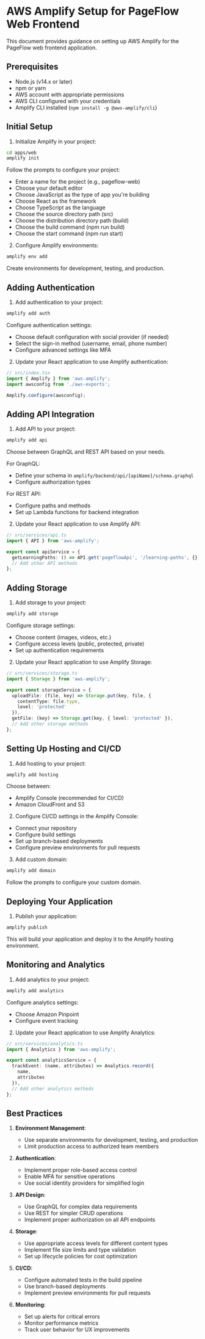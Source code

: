 # AWS Amplify Setup for PageFlow Web Frontend

This document provides guidance on setting up AWS Amplify for the PageFlow web frontend application.

## Prerequisites

- Node.js (v14.x or later)
- npm or yarn
- AWS account with appropriate permissions
- AWS CLI configured with your credentials
- Amplify CLI installed (`npm install -g @aws-amplify/cli`)

## Initial Setup

1. Initialize Amplify in your project:

```bash
cd apps/web
amplify init
```

Follow the prompts to configure your project:
- Enter a name for the project (e.g., pageflow-web)
- Choose your default editor
- Choose JavaScript as the type of app you're building
- Choose React as the framework
- Choose TypeScript as the language
- Choose the source directory path (src)
- Choose the distribution directory path (build)
- Choose the build command (npm run build)
- Choose the start command (npm run start)

2. Configure Amplify environments:

```bash
amplify env add
```

Create environments for development, testing, and production.

## Adding Authentication

1. Add authentication to your project:

```bash
amplify add auth
```

Configure authentication settings:
- Choose default configuration with social provider (if needed)
- Select the sign-in method (username, email, phone number)
- Configure advanced settings like MFA

2. Update your React application to use Amplify authentication:

```typescript
// src/index.tsx
import { Amplify } from 'aws-amplify';
import awsconfig from './aws-exports';

Amplify.configure(awsconfig);
```

## Adding API Integration

1. Add API to your project:

```bash
amplify add api
```

Choose between GraphQL and REST API based on your needs.

For GraphQL:
- Define your schema in `amplify/backend/api/[apiName]/schema.graphql`
- Configure authorization types

For REST API:
- Configure paths and methods
- Set up Lambda functions for backend integration

2. Update your React application to use Amplify API:

```typescript
// src/services/api.ts
import { API } from 'aws-amplify';

export const apiService = {
  getLearningPaths: () => API.get('pageflowApi', '/learning-paths', {}),
  // Add other API methods
};
```

## Adding Storage

1. Add storage to your project:

```bash
amplify add storage
```

Configure storage settings:
- Choose content (images, videos, etc.)
- Configure access levels (public, protected, private)
- Set up authentication requirements

2. Update your React application to use Amplify Storage:

```typescript
// src/services/storage.ts
import { Storage } from 'aws-amplify';

export const storageService = {
  uploadFile: (file, key) => Storage.put(key, file, {
    contentType: file.type,
    level: 'protected'
  }),
  getFile: (key) => Storage.get(key, { level: 'protected' }),
  // Add other storage methods
};
```

## Setting Up Hosting and CI/CD

1. Add hosting to your project:

```bash
amplify add hosting
```

Choose between:
- Amplify Console (recommended for CI/CD)
- Amazon CloudFront and S3

2. Configure CI/CD settings in the Amplify Console:
- Connect your repository
- Configure build settings
- Set up branch-based deployments
- Configure preview environments for pull requests

3. Add custom domain:

```bash
amplify add domain
```

Follow the prompts to configure your custom domain.

## Deploying Your Application

1. Publish your application:

```bash
amplify publish
```

This will build your application and deploy it to the Amplify hosting environment.

## Monitoring and Analytics

1. Add analytics to your project:

```bash
amplify add analytics
```

Configure analytics settings:
- Choose Amazon Pinpoint
- Configure event tracking

2. Update your React application to use Amplify Analytics:

```typescript
// src/services/analytics.ts
import { Analytics } from 'aws-amplify';

export const analyticsService = {
  trackEvent: (name, attributes) => Analytics.record({
    name,
    attributes
  }),
  // Add other analytics methods
};
```

## Best Practices

1. **Environment Management**:
   - Use separate environments for development, testing, and production
   - Limit production access to authorized team members

2. **Authentication**:
   - Implement proper role-based access control
   - Enable MFA for sensitive operations
   - Use social identity providers for simplified login

3. **API Design**:
   - Use GraphQL for complex data requirements
   - Use REST for simpler CRUD operations
   - Implement proper authorization on all API endpoints

4. **Storage**:
   - Use appropriate access levels for different content types
   - Implement file size limits and type validation
   - Set up lifecycle policies for cost optimization

5. **CI/CD**:
   - Configure automated tests in the build pipeline
   - Use branch-based deployments
   - Implement preview environments for pull requests

6. **Monitoring**:
   - Set up alerts for critical errors
   - Monitor performance metrics
   - Track user behavior for UX improvements
